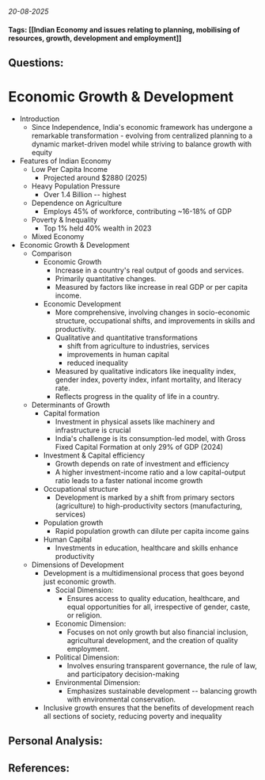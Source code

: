 *20-08-2025*
#### Tags: [[Indian Economy and issues relating to planning, mobilising of resources, growth, development and employment]]


## Questions:



# Economic Growth & Development

- Introduction
	- Since Independence, India's economic framework has undergone a remarkable transformation - evolving from centralized planning to a dynamic market-driven model while striving to balance growth with equity
- Features of Indian Economy
	- Low Per Capita Income
		- Projected around $2880 (2025)
	- Heavy Population Pressure
		- Over 1.4 Billion -- highest
	- Dependence on Agriculture
		- Employs 45% of workforce, contributing ~16-18% of GDP
	- Poverty & Inequality
		- Top 1% held 40% wealth in 2023
	- Mixed Economy
- Economic Growth & Development
	- Comparison
		- Economic Growth
			- Increase in a country's real output of goods and services.
			- Primarily quantitative changes.
			- Measured by factors like increase in real GDP or per capita income.
		- Economic Development
			- More comprehensive, involving changes in socio-economic structure, occupational shifts, and improvements in skills and productivity.
			- Qualitative and quantitative transformations
				- shift from agriculture to industries, services
				- improvements in human capital
				- reduced inequality
			- Measured by qualitative indicators like inequality index, gender index, poverty index, infant mortality, and literacy rate.
			- Reflects progress in the quality of life in a country.
	- Determinants of Growth
		- Capital formation 
			- Investment in physical assets like machinery and infrastructure is crucial
			- India's challenge is its consumption-led model, with Gross Fixed Capital Formation at only 29% of GDP (2024)
		- Investment & Capital efficiency
			- Growth depends on rate of investment and efficiency
			- A higher investment-income ratio and a low capital-output ratio leads to a faster national income growth
		- Occupational structure
			- Development is marked by a shift from primary sectors (agriculture) to high-productivity sectors (manufacturing, services)
		- Population growth
			- Rapid population growth can dilute per capita income gains
		- Human Capital
			- Investments in education, healthcare and skills enhance productivity
	- Dimensions of Development
		- Development is a multidimensional process that goes beyond just economic growth.
			- Social Dimension: 
				- Ensures access to quality education, healthcare, and equal opportunities for all, irrespective of gender, caste, or religion. 
			- Economic Dimension: 
				- Focuses on not only growth but also financial inclusion, agricultural development, and the creation of quality employment.
			- Political Dimension: 
				- Involves ensuring transparent governance, the rule of law, and participatory decision-making
			- Environmental Dimension: 
				- Emphasizes sustainable development -- balancing growth with environmental conservation.
		- Inclusive growth ensures that the benefits of development reach all sections of society, reducing poverty and inequality





## Personal Analysis:


## References: